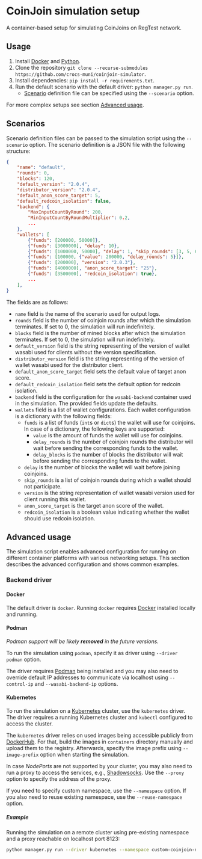 # CoinJoin simulation setup

A container-based setup for simulating CoinJoins on RegTest network.

## Usage

1. Install [Docker](https://docker.com/) and [Python](http://python.org/).
2. Clone the repository `git clone --recurse-submodules https://github.com/crocs-muni/coinjoin-simulator`.
3. Install dependencies: `pip install -r requirements.txt`.
4. Run the default scenario with the default driver: `python manager.py run`.
   - [Scenario](#scenarios) definition file can be specified using the `--scenario` option.

For more complex setups see section [Advanced usage](#advanced-usage).

## Scenarios

Scenario definition files can be passed to the simulation script using the `--scenario` option. The scenario definition is a JSON file with the following structure:

```json
{
    "name": "default",
    "rounds": 0,
    "blocks": 120,
    "default_version": "2.0.4",
    "distributor_version": "2.0.4",
    "default_anon_score_target": 5,
    "default_redcoin_isolation": false,
    "backend": {
        "MaxInputCountByRound": 200,
        "MinInputCountByRoundMultiplier": 0.2,
        ...
    },
    "wallets": [
        {"funds": [200000, 50000]},
        {"funds": [3000000], "delay": 10},
        {"funds": [1000000, 50000], "delay": 1, "skip_rounds": [3, 5, 6]},
        {"funds": [100000, {"value": 200000, "delay_rounds": 5}]},
        {"funds": [200000], "version": "2.0.3"},
        {"funds": [4000000], "anon_score_target": "25"},
        {"funds": [3500000], "redcoin_isolation": true},
        ...
    ],
}
```

The fields are as follows:
- `name` field is the name of the scenario used for output logs.
- `rounds` field is the number of coinjoin rounds after which the simulation terminates. If set to 0, the simulation will run indefinitely.
- `blocks` field is the number of mined blocks after which the simulation terminates. If set to 0, the simulation will run indefinitely.
- `default_version` field is the string representing of the version of wallet wasabi used for clients without the version specification.
- `distributor_version` field is the string representing of the version of wallet wasabi used for the distributor client.
- `default_anon_score_target` field sets the default value of target anon score.
- `default_redcoin_isolation` field sets the default option for redcoin isolation.
- `backend` field is the configuration for the `wasabi-backend` container used in the simulation. The provided fields update the defaults.
- `wallets` field is a list of wallet configurations. Each wallet configuration is a dictionary with the following fields:
  - `funds` is a list of funds (`int`s or `dict`s) the wallet will use for coinjoins. In case of a dictionary, the following keys are supported:
    - `value` is the amount of funds the wallet will use for coinjoins.
    - `delay_rounds` is the number of coinjoin rounds the distributor will wait before sending the corresponding funds to the wallet.
    - `delay_blocks` is the number of blocks the distributor will wait before sending the corresponding funds to the wallet.
  - `delay` is the number of blocks the wallet will wait before joining coinjoins.
  - `skip_rounds` is a list of coinjoin rounds during which a wallet should not participate.
  - `version` is the string representation of wallet wasabi version used for client running this wallet.
  - `anon_score_target` is the target anon score of the wallet.
  - `redcoin_isolation` is a boolean value indicating whether the wallet should use redcoin isolation.


## Advanced usage

The simulation script enables advanced configuration for running on different container platforms with various networking setups. This section describes the advanced configuration and shows common examples.

### Backend driver


#### Docker

The default driver is `docker`. Running `docker` requires [Docker](https://www.docker.com/) installed locally and running.

#### Podman

*Podman support will be likely **removed** in the future versions.*

To run the simulation using `podman`, specify it as driver using `--driver podman` option.

The driver requires [Podman](https://podman.io/) being installed and you may also need to override default IP addresses to communicate via localhost using `--control-ip` and `--wasabi-backend-ip` options. 


#### Kubernetes

To run the simulation on a [Kubernetes](https://kubernetes.io/) cluster, use the `kubernetes` driver. The driver requires a running Kubernetes cluster and `kubectl` configured to access the cluster. 

The `kubernetes` driver relies on used images being accessible publicly from [DockerHub](https://hub.docker.com/). For that, build the images in `containers` directory manually and upload them to the registry. Afterwards, specify the image prefix using `--image-prefix` option when starting the simulation.

In case *NodePorts* are not supported by your cluster, you may also need to run a proxy to access the services, e.g., [Shadowsocks](https://shadowsocks.org/). Use the `--proxy` option to specify the address of the proxy.

If you need to specify custom namespace, use the `--namespace` option. If you also need to reuse existing namespace, use the `--reuse-namespace` option.

##### Example

Running the simulation on a remote cluster using pre-existing namespace and a proxy reachable on localhost port 8123:
```bash
python manager.py run --driver kubernetes --namespace custom-coinjoin-ns --reuse-namespace --image-prefix "crocsmuni/" --proxy "socks5://127.0.0.1:8123" --scenario "scenarios/uniform-dynamic-500-30utxo.json"
```
